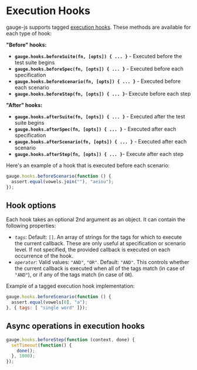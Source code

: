 # Execution Hooks

gauge-js supports tagged [execution hooks](http://getgauge.io/documentation/user/current/execution/execution_hooks.html). These methods are available for each type of hook:

**"Before" hooks:**

- **`gauge.hooks.beforeSuite(fn, [opts]) { ... }`** - Executed before the test suite begins
- **`gauge.hooks.beforeSpec(fn, [opts]) { ... }`** - Executed before each specification
- **`gauge.hooks.beforeScenario(fn, [opts]) { ... }`** - Executed before each scenario
- **`gauge.hooks.beforeStep(fn, [opts]) { ... }`**- Execute before each step

**"After" hooks:**

- **`gauge.hooks.afterSuite(fn, [opts]) { ... }`** - Executed after the test suite begins
- **`gauge.hooks.afterSpec(fn, [opts]) { ... }`** - Executed after each specification
- **`gauge.hooks.afterScenario(fn, [opts]) { ... }`** - Executed after each scenario
- **`gauge.hooks.afterStep(fn, [opts]) { ... }`**- Execute after each step

Here's an example of a hook that is executed before each scenario:

```js
gauge.hooks.beforeScenario(function () {
  assert.equal(vowels.join(""), "aeiou");
});
```

## Hook options

Each hook takes an optional 2nd argument as an object. It can contain the following properties:

- *`tags`*: Default: `[]`.
An array of strings for the tags for which to execute the current callback. These are only useful at specification or scenario level. If not specified, the provided callback is executed on each occurrence of the hook.
- *`operator`*: Valid values: `"AND"`, `"OR"`. Default: `"AND"`.
This controls whether the current callback is executed when all of the tags match (in case of `"AND"`), or if any of the tags match (in case of `OR`).

Example of a tagged execution hook implementation:

```js
gauge.hooks.beforeScenario(function () {
  assert.equal(vowels[0], "a");
}, { tags: [ "single word" ]});
```

## Async operations in execution hooks

```js
gauge.hooks.beforeStep(function (context, done) {
  setTimeout(function() {
    done();
  }, 1000);
});
```
